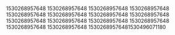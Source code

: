 1530268957648
1530268957648
1530268957648
1530268957648
1530268957648
1530268957648
1530268957648
1530268957648
1530268957648
1530268957648
1530268957648
1530268957648
1530268957648
1530268957648
15302689576481530496071180